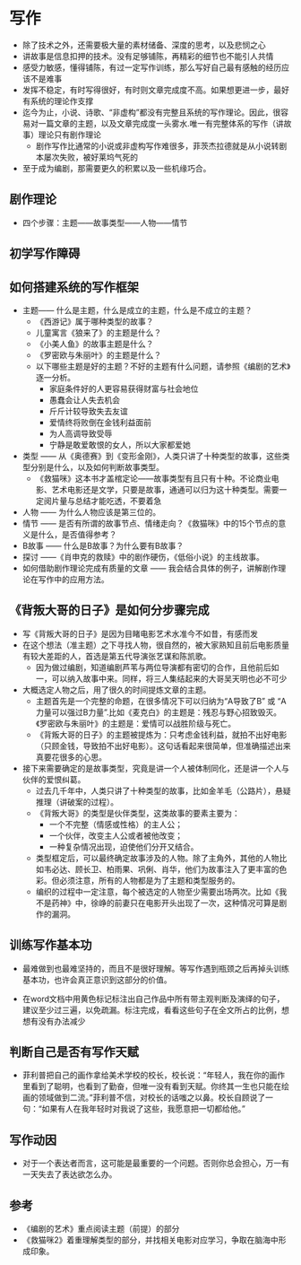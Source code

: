 # 写作

* 除了技术之外，还需要极大量的素材储备、深度的思考，以及悲悯之心
* 讲故事是信息扣押的技术。没有足够铺陈，再精彩的细节也不能引人共情
* 感受力敏感，懂得铺陈，有过一定写作训练，那么写好自己最有感触的经历应该不是难事
* 发挥不稳定，有时写得很好，有时则文章完成度不高。如果想更进一步，最好有系统的理论作支撑
* 迄今为止，小说、诗歌、“非虚构”都没有完整且系统的写作理论。因此，很容易对一篇文章的主题，以及文章完成度一头雾水.唯一有完整体系的写作（讲故事）理论只有剧作理论
	- 剧作写作比通常的小说或非虚构写作难很多，菲茨杰拉德就是从小说转剧本屡次失败，被好莱坞气死的
* 至于成为编剧，那需要更久的积累以及一些机缘巧合。

## 剧作理论

* 四个步骤：主题——故事类型——人物——情节

## 初学写作障碍

## 如何搭建系统的写作框架

* 主题—— 什么是主题，什么是成立的主题，什么是不成立的主题？
	- 《西游记》属于哪种类型的故事？
	-  儿童寓言《狼来了》的主题是什么？
	- 《小美人鱼》的故事主题是什么？
	- 《罗密欧与朱丽叶》的主题是什么？
	- 以下哪些主题是好的主题？不好的主题有什么问题，请参照《编剧的艺术》逐一分析。
		+ 家庭条件好的人更容易获得财富与社会地位
		+ 愚蠢会让人失去机会
		+ 斤斤计较导致失去友谊
		+ 爱情终将败倒在金钱利益面前
		+ 为人高调导致受辱
		+ 宁静是敢爱敢恨的女人，所以大家都爱她
* 类型 —— 从《奥德赛》到《变形金刚》，人类只讲了十种类型的故事，这些类型分别是什么，以及如何判断故事类型。
	- 《救猫咪》这本书才盖棺定论——故事类型有且只有十种。不论商业电影、艺术电影还是文学，只要是故事，通通可以归为这十种类型。需要一定阅片量与总结才能吃透，不要着急
* 人物 —— 为什么人物应该是第三位的。
* 情节 —— 是否有所谓的故事节点、情绪走向？《救猫咪》中的15个节点的意义是什么，是否值得参考？
* B故事 —— 什么是B故事？为什么要有B故事？
* 探讨 ——《肖申克的救赎》中的剧作硬伤，《低俗小说》的主线故事。
* 如何借助剧作理论完成有质量的文章 —— 我会结合具体的例子，讲解剧作理论在写作中的应用方法。

## 《背叛大哥的日子》是如何分步骤完成

* 写《背叛大哥的日子》是因为目睹电影艺术水准今不如昔，有感而发
* 在这个想法（准主题）之下寻找人物，很自然的，被大家熟知且前后电影质量有较大差距的人，首选是第五代导演张艺谋和陈凯歌。
	- 因为做过编剧，知道编剧芦苇与两位导演都有密切的合作，且他前后如一，可以纳入故事中来。同样，将三人集结起来的大哥吴天明也必不可少
* 大概选定人物之后，用了很久的时间提炼文章的主题。
	- 主题首先是一个完整的命题，在很多情况下可以归纳为“A导致了B” 或 “A力量可以强过B力量”.比如《麦克白》的主题是：残忍与野心招致毁灭。《罗密欧与朱丽叶》的主题是：爱情可以战胜阶级与死亡。
	- 《背叛大哥的日子》的主题被提炼为：只考虑金钱利益，就拍不出好电影（只顾金钱，导致拍不出好电影）。这句话看起来很简单，但准确描述出来真要花很多的心思。
* 接下来需要确定的是故事类型，究竟是讲一个人被体制同化，还是讲一个人与伙伴的爱恨纠葛。
	- 过去几千年中，人类只讲了十种类型的故事，比如金羊毛（公路片），悬疑推理（讲破案的过程）。
	- 《背叛大哥》的类型是伙伴类型，这类故事的要素主要为：
		+ 一个不完整（情感或性格）的主人公；
		+ 一个伙伴，改变主人公或者被他改变；
		+ 一种复杂情况出现，迫使他们分开又结合。
	- 类型框定后，可以最终确定故事涉及的人物。除了主角外，其他的人物比如韦必达、顾长卫、柏雨果、巩俐、肖华，他们为故事注入了更丰富的色彩。但必须注意，所有的人物都是为了主题和类型服务的。
	- 编织的过程中一定注意，每个被选定的人物至少需要出场两次。比如《我不是药神》中，徐峥的前妻只在电影开头出现了一次，这种情况可算是剧作的漏洞。

## 训练写作基本功

* 最难做到也最难坚持的，而且不是很好理解。等写作遇到瓶颈之后再掉头训练基本功，也许会真正意识到这部分的价值。

* 在word文档中用黄色标记标注出自己作品中所有带主观判断及演绎的句子，建议至少过三遍，以免疏漏。标注完成，看看这些句子在全文所占的比例，想想有没有办法减少

##  判断自己是否有写作天赋

* 菲利普把自己的画作拿给美术学校的校长，校长说：“年轻人，我在你的画作里看到了聪明，也看到了勤奋，但唯一没有看到天赋。你终其一生也只能在绘画的领域做到二流。”菲利普不信，对校长的话嗤之以鼻。校长自顾说了一句：“如果有人在我年轻时对我说了这些，我愿意把一切都给他。”

## 写作动因

* 对于一个表达者而言，这可能是最重要的一个问题。否则你总会担心，万一有一天失去了表达欲怎么办。

## 参考

* 《编剧的艺术》重点阅读主题（前提）的部分
* 《救猫咪2》着重理解类型的部分，并找相关电影对应学习，争取在脑海中形成印象。
